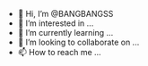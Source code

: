 - 👋 Hi, I’m @BANGBANGSS
- 👀 I’m interested in ...
- 🌱 I’m currently learning ...
- 💞️ I’m looking to collaborate on ...
- 📫 How to reach me ...

<!---
BANGBANGSS/BANGBANGSS is a ✨ special ✨ repository because its `README.md` (this file) appears on your GitHub profile.
You can click the Preview link to take a look at your changes.
--->
